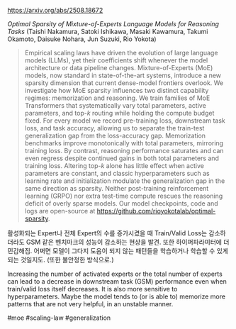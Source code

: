 https://arxiv.org/abs/2508.18672

*Optimal Sparsity of Mixture-of-Experts Language Models for Reasoning Tasks* (Taishi Nakamura, Satoki Ishikawa, Masaki Kawamura, Takumi Okamoto, Daisuke Nohara, Jun Suzuki, Rio Yokota)

> Empirical scaling laws have driven the evolution of large language models (LLMs), yet their coefficients shift whenever the model architecture or data pipeline changes. Mixture-of-Experts (MoE) models, now standard in state-of-the-art systems, introduce a new sparsity dimension that current dense-model frontiers overlook. We investigate how MoE sparsity influences two distinct capability regimes: memorization and reasoning. We train families of MoE Transformers that systematically vary total parameters, active parameters, and top-$k$ routing while holding the compute budget fixed. For every model we record pre-training loss, downstream task loss, and task accuracy, allowing us to separate the train-test generalization gap from the loss-accuracy gap. Memorization benchmarks improve monotonically with total parameters, mirroring training loss. By contrast, reasoning performance saturates and can even regress despite continued gains in both total parameters and training loss. Altering top-$k$ alone has little effect when active parameters are constant, and classic hyperparameters such as learning rate and initialization modulate the generalization gap in the same direction as sparsity. Neither post-training reinforcement learning (GRPO) nor extra test-time compute rescues the reasoning deficit of overly sparse models. Our model checkpoints, code and logs are open-source at https://github.com/rioyokotalab/optimal-sparsity.

활성화되는 Expert나 전체 Expert의 수를 증가시켰을 때 Train/Valid Loss는 감소하더라도 GSM 같은 벤치마크의 성능이 감소하는 현상을 발견. 또한 하이퍼파라미터에 더 민감해짐. 어쩌면 모델이 그다지 도움이 되지 않는 패턴들을 학습하거나 학습할 수 있게 되는 것일지도. (또한 불안정한 방식으로.)

Increasing the number of activated experts or the total number of experts can lead to a decrease in downstream task (GSM) performance even when train/valid loss itself decreases. It is also more sensitive to hyperparameters. Maybe the model tends to (or is able to) memorize more patterns that are not very helpful, in an unstable manner.

#moe #scaling-law #generalization 